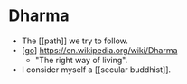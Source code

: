 # Dharma

- The [[path]] we try to follow.
- [[go]] https://en.wikipedia.org/wiki/Dharma
  - "The right way of living".
- I consider myself a [[secular buddhist]].

[//begin]: # "Autogenerated link references for markdown compatibility"
[go]: go "Go"
[secular-buddhist]: secular-buddhist "Secular Buddhist"
[//end]: # "Autogenerated link references"